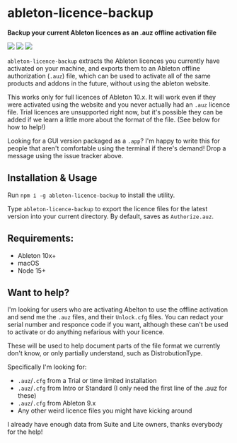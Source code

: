 # ableton-licence-backup

**Backup your current Ableton licences as an .auz offline activation file**

![](https://img.shields.io/npm/dt/@stonegray/ableton-licence-backup) ![](https://img.shields.io/github/languages/code-size/stonegray/ableton-licence-backup) ![](https://img.shields.io/github/license/stonegray/ableton-licence-backup)

`ableton-licence-backup` extracts the Ableton licences you currently have activated on your machine, and exports them to an Ableton offline authorization (`.auz`) file, which can be used to activate all of the same products and addons in the future, without using the ableton website.

This works only for full licences of Ableton 10.x. It will work even if they were activated using the website and you never actually had an `.auz` licence file. Trial licences are unsupported right now, but it's possible they can be added if we learn a little more about the format of the file. (See below for how to help!)

Looking for a GUI version packaged as a `.app`? I'm happy to write this for people that aren't comfortable using the terminal if there's demand! Drop a message using the issue tracker above.

## Installation & Usage

Run `npm i -g ableton-licence-backup` to install the utility.

Type `ableton-licence-backup` to export the licence files for the latest version into your current directory. By default, saves as `Authorize.auz`.

## Requirements:

  - Ableton 10x+
  - macOS 
  - Node 15+

## Want to help?

I'm looking for users who are activating Abelton to use the offline activation and send me the `.auz` files, and their `Unlock.cfg` files. You can redact your serial number and responce code if you want, although these can't be used to activate or do anything nefarious with your licence. 

These will be used to help document parts of the file format we currently don't know, or only partially understand, such as DistrobutionType.

Specifically I'm looking for:
  - `.auz`/`.cfg` from a Trial or time limited installation
  - `.auz`/`.cfg` from Intro or Standard (I only need the first line of the .auz for these)
  - `.auz`/`.cfg` from Ableton 9.x
  - Any other weird licence files you might have kicking around

I already have enough data from Suite and Lite owners, thanks everybody for the help!
  
